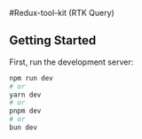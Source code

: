 #Redux-tool-kit (RTK Query)

## Getting Started

First, run the development server:

```bash
npm run dev
# or
yarn dev
# or
pnpm dev
# or
bun dev
```
